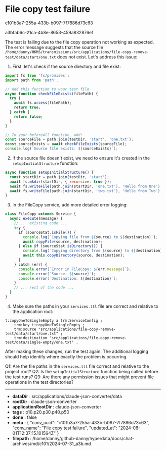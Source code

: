 # File copy test failure

c101b3a7-255a-433b-b097-7f7886d73c63

a3bfab6c-21ca-4b8e-8653-459a832876ef

 The test is failing due to the file copy operation not working as expected. The error message suggests that the source file `/home/danny/HKMS/transmissions/src/applications/file-copy-remove-test/data/start/one.txt` does not exist. Let's address this issue:

1. First, let's check if the source directory and file exist:

```javascript
import fs from 'fs/promises';
import path from 'path';

// Add this function to your test file
async function checkFileExists(filePath) {
  try {
    await fs.access(filePath);
    return true;
  } catch {
    return false;
  }
}

// In your beforeAll function, add:
const sourceFile = path.join(testDir, 'start', 'one.txt');
const sourceExists = await checkFileExists(sourceFile);
console.log(`Source file exists: ${sourceExists}`);
```

2. If the source file doesn't exist, we need to ensure it's created in the `setupInitialStructure` function:

```javascript
async function setupInitialStructure() {
  const startDir = path.join(testDir, 'start');
  await fs.mkdir(startDir, { recursive: true });
  await fs.writeFile(path.join(startDir, 'one.txt'), 'Hello from One');
  await fs.writeFile(path.join(startDir, 'two.txt'), 'Hello from Two');
}
```

3. In the FileCopy service, add more detailed error logging:

```javascript
class FileCopy extends Service {
  async execute(message) {
    // ... existing code ...
    try {
      if (sourceStat.isFile()) {
        console.log(`Copying file from ${source} to ${destination}`);
        await copyFile(source, destination);
      } else if (sourceStat.isDirectory()) {
        console.log(`Copying directory from ${source} to ${destination}`);
        await this.copyDirectory(source, destination);
      }
    } catch (err) {
      console.error(`Error in FileCopy: ${err.message}`);
      console.error(`Source: ${source}`);
      console.error(`Destination: ${destination}`);
    }
    // ... rest of the code ...
  }
}
```

4. Make sure the paths in your `services.ttl` file are correct and relative to the application root:

```turtle
t:copyOneToSingleEmpty a trm:ServiceConfig ;
    trm:key t:copyOneToSingleEmpty ;
    trm:source "src/applications/file-copy-remove-test/data/start/one.txt" ;
    trm:destination "src/applications/file-copy-remove-test/data/single-empty/one.txt" .
```

After making these changes, run the test again. The additional logging should help identify where exactly the problem is occurring.

Q1: Are the file paths in the `services.ttl` file correct and relative to the project root?
Q2: Is the `setupInitialStructure` function being called before the test runs?
Q3: Are there any permission issues that might prevent file operations in the test directories?

---

* **dataDir** : src/applications/claude-json-converter/data
* **rootDir** : claude-json-converter
* **applicationRootDir** : claude-json-converter
* **tags** : p10.p20.p30.p40.p50
* **done** : false
* **meta** : {
  "conv_uuid": "c101b3a7-255a-433b-b097-7f7886d73c63",
  "conv_name": "File copy test failure",
  "updated_at": "2024-08-01T12:37:15.101564Z"
}
* **filepath** : /home/danny/github-danny/hyperdata/docs/chat-archives/md/c101/2024-07-31_a3b.md
